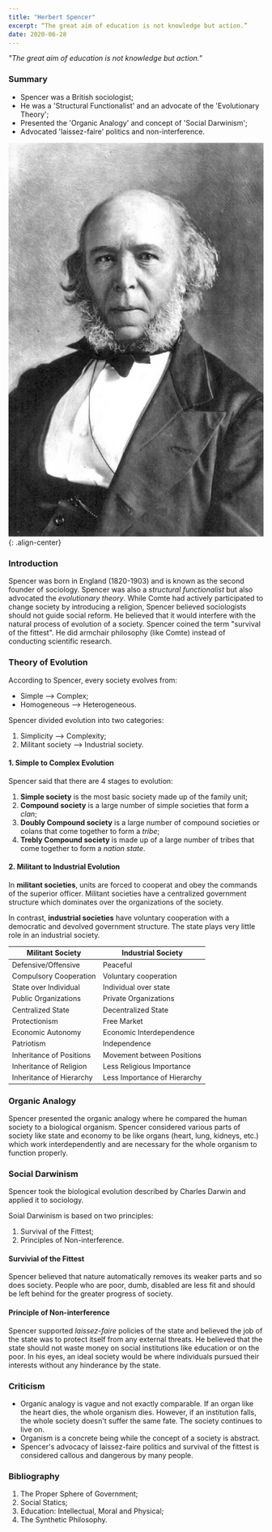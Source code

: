 ```yaml
---
title: "Herbert Spencer"
excerpt: “The great aim of education is not knowledge but action.”
date: 2020-06-28
---
```


*"The great aim of education is not knowledge but action."*

### Summary

- Spencer was a British sociologist;
- He was a 'Structural Functionalist' and an advocate of the 'Evolutionary Theory';
- Presented the 'Organic Analogy' and concept of 'Social Darwinism';
- Advocated 'laissez-faire' politics and non-interference.

![image-center](/images/sociology/herbert_spencer_1.jpg){: .align-center}

### Introduction

Spencer was born in England (1820-1903) and is known as the second founder of sociology. Spencer was also a *structural functionalist* but also advocated the *evolutionary theory*. While Comte had actively participated to change society by introducing a religion, Spencer believed sociologists should not guide social reform. He believed that it would interfere with the natural process of evolution of a society. Spencer coined the term "survival of the fittest". He did armchair philosophy (like Comte) instead of conducting scientific research.

### Theory of Evolution

According to Spencer, every society evolves from:
- Simple --> Complex;
- Homogeneous --> Heterogeneous.

Spencer divided evolution into two categories:
1. Simplicity --> Complexity;
2. Militant society --> Industrial society.

#### 1. Simple to Complex Evolution

Spencer said that there are 4 stages to evolution:
1. **Simple society** is the most basic society made up of the family unit;
2. **Compound society** is a large number of simple societies that form a *clan*;
3. **Doubly Compound society** is a large number of compound societies or colans that come together to form a *tribe*;
4. **Trebly Compound society** is made up of a large number of tribes that come together to form a *nation state*.

#### 2. Militant to Industrial Evolution

In **militant societies**, units are forced to cooperat and obey the commands of the superior officer. Militant societies have a centralized government structure which dominates over the organizations of the society.

In contrast, **industrial societies** have voluntary cooperation with a democratic and devolved government structure. The state plays very little role in an industrial society.

| Militant Society | Industrial Society |
|------- | ---------|
| Defensive/Offensive | Peaceful |
| Compulsory Cooperation | Voluntary cooperation |
| State over Individual | Individual over state |
| Public Organizations | Private Organizations |
| Centralized State | Decentralized State |
| Protectionism | Free Market |
| Economic Autonomy | Economic Interdependence |
| Patriotism | Independence |
| Inheritance of Positions | Movement between Positions |
| Inheritance of Religion | Less Religious Importance |
| Inheritance of Hierarchy | Less Importance of Hierarchy |

### Organic Analogy

Spencer presented the organic analogy where he compared the human society to a biological organism. Spencer considered various parts of society like state and economy to be like organs (heart, lung, kidneys, etc.) which work interdependently and are necessary for the whole organism to function properly.

### Social Darwinism

Spencer took the biological evolution described by Charles Darwin and applied it to sociology.

Soial Darwinism is based on two principles:
1. Survival of the Fittest;
2. Principles of Non-interference.

#### Survivial of the Fittest

Spencer believed that nature automatically removes its weaker parts and so does society. People who are poor, dumb, disabled are less fit and should be left behind for the greater progress of society.

#### Principle of Non-interference

Spencer supported *laissez-faire* policies of the state and believed the job of the state was to protect itself from any external threats. He believed that the state should not waste money on social institutions like education or on the poor. In his eyes, an ideal society would be where individuals pursued their interests without any hinderance by the state.

### Criticism

- Organic analogy is vague and not exactly comparable. If an organ like the heart dies, the whole organism dies. However, if an institution falls, the whole society doesn't suffer the same fate. The society continues to live on.
- Organism is a concrete being while the concept of a society is abstract.
- Spencer's advocacy of laissez-faire politics and survival of the fittest is considered callous and dangerous by many people.

### Bibliography
1. The Proper Sphere of Government;
2. Social Statics;
3. Education: Intellectual, Moral and Physical;
4. The Synthetic Philosophy.
